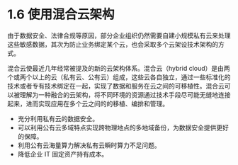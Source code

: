 # 1.6 使用混合云架构

由于数据安全、法律合规等原因，部分企业组织仍然需要自建小规模私有云来处理这些敏感数据，其次为防止业务绑定某个云，也会采取多个云架设技术架构的方式。

混合云使最近几年经常被提及的新的云架构体系。混合云（hybrid cloud）是由两个或两个以上的云（私有云、公有云）组成，这些云各自独立，通过一些标准化的技术或者专有技术绑定在一起，实现了数据和服务在云之间的可移植性。混合云可以被理解为一种融合的云架构，将不同环境的资源通过技术手段尽可能无缝地连接起来，进而实现应用在多个云之间的的移植、编排和管理。


- 充分利用私有云的数据安全。
- 可以利用公有云多域特点实现跨物理地点的多地域备份，为数据安全提供更好的保障。
- 利用公有云海量算力解决私有云瞬时算力不足问题。
- 降低企业 IT 固定资产持有成本。